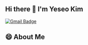 ## Hi there 👋 I'm Yeseo Kim
[![Gmail Badge](https://img.shields.io/badge/Gmail-d14836?style=flat-square&logo=Gmail&logoColor=white&link=mailto:ksy2589022@gmail.com)](mailto:ksy2589022@gmail.com)

## 😄 About Me

<!--
**HereYeseo/HereYeseo** is a ✨ _special_ ✨ repository because its `README.md` (this file) appears on your GitHub profile.

Here are some ideas to get you started:

- 🔭 I’m currently working on ...
- 🌱 I’m currently learning ...
- 👯 I’m looking to collaborate on ...
- 🤔 I’m looking for help with ...
- 💬 Ask me about ...
- 📫 How to reach me: ...
- 😄 Pronouns: ...
- ⚡ Fun fact: ...
-->
